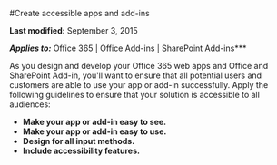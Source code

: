 #Create accessible apps and add-ins

**Last modified:** September 3, 2015

***Applies to:*** Office 365 | Office Add-ins | SharePoint Add-ins***

As you design and develop your Office 365 web apps and Office and SharePoint Add-in, you'll want to ensure that all potential users and customers are able to use your app or add-in successfully. Apply the following guidelines to ensure that your solution is accessible to all audiences:

- **Make your app or add-in easy to see.**
- **Make your app or add-in easy to use.**
- **Design for all input methods.**
- **Include accessibility features.**